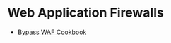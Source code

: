 <!-- -
Title: Web Application Firewalls
Description: Links and notes on web application firewalls
First Published: 2015-09-20
- -->

Web Application Firewalls
=========================

*   [Bypass WAF Cookbook][1]

[1]: http://translate.wooyun.io/2015/09/01/Bypass-WAF-Cookbook.html
